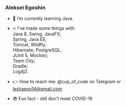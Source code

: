 ### Aleksei Egoshin

<!--
**Roggired/Roggired** is a ✨ _special_ ✨ repository because its `README.md` (this file) appears on your GitHub profile.

Here are some ideas to get you started:-->

- :pencil: I’m currently learning Java.
- :fire: I've made some things with:  
  Java 8, Swing, JavaFX;  
  Spring, Java EE;  
  Tomcat, Wildfly;  
  Hibernate, PostgreSQL;  
  JUnit 5, Mockito;   
  Team City;  
  Gradle;  
  Log4j2.  

- :point_right: How to reach me: @cup_of_code on Telegram or leshaego14@gmail.com
- :sunglasses: Fun fact - still don't meet COVID-19
